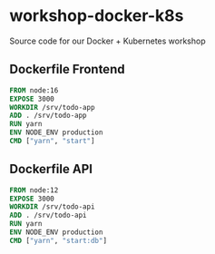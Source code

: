 # workshop-docker-k8s
Source code for our Docker + Kubernetes workshop

## Dockerfile Frontend

```dockerfile
FROM node:16
EXPOSE 3000
WORKDIR /srv/todo-app
ADD . /srv/todo-app
RUN yarn
ENV NODE_ENV production
CMD ["yarn", "start"]
```

## Dockerfile API

```dockerfile
FROM node:12 
EXPOSE 3000
WORKDIR /srv/todo-api
ADD . /srv/todo-api
RUN yarn
ENV NODE_ENV production
CMD ["yarn", "start:db"]
```